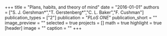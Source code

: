 +++
title = "Plans, habits, and theory of mind"
date = "2016-01-01"
authors = ["S. J. Gershman*","T. Gerstenberg*","C. L. Baker","F. Cushman"]
publication_types = ["2"]
publication = "_PLoS ONE_"
publication_short = ""
image_preview = ""
selected = true
projects = []
math = true
highlight = true
[header]
image = ""
caption = ""
+++

